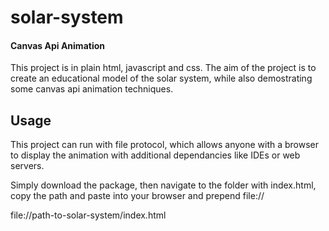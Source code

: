# solar-system

#### Canvas Api Animation

This project is in plain html, javascript and css. The aim of the project is to create an educational model of the solar system, while also demostrating some canvas api animation techniques.

## Usage

This project can run with file protocol, which allows anyone with a browser to display the animation with additional dependancies like IDEs or web servers.

Simply download the package, then navigate to the folder with index.html, copy the path and paste into your browser and prepend file://

file://path-to-solar-system/index.html
